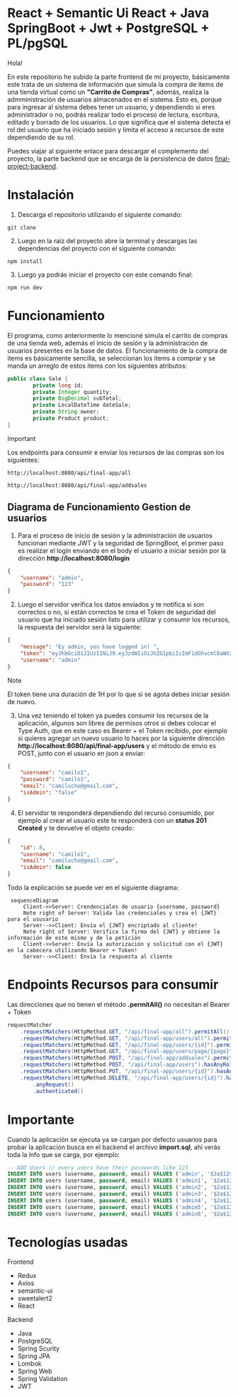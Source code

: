 # React + Semantic Ui React + Java SpringBoot + Jwt + PostgreSQL + PL/pgSQL

Hola!

En este repositorio he subido la parte frontend de mi proyecto, básicamente este trata de un sistema de información que simula la compra de items de una tienda virtual como un **"Carrito de Compras"**, además, realiza la admministración de usuarios almacenados en el sistema. Esto es, porque para ingresar al sistema debes tener un usuario, y dependiendo si eres administrador o no, podrás realizar todo el proceso de lectura, escritura, editado y borrado de los usuarios. Lo que significa que el sistema detecta el rol del usuario que ha iniciado sesión y limita el acceso a recursos de este dependiendo de su rol.

Puedes viajar al siguiente enlace para descargar el complemento del proyecto, la parte backend que se encarga de la persistencia de datos  [final-project-backend](https://github.com/Mr-Machine98/final-project-backend).

# Instalación

1. Descarga el repositorio utilizando el siguiente comando:
```git 
git clone 
```
2. Luego en la raíz del proyecto abre la terminal y descargas las dependencias del proyecto con el siguiente comando:
```npm
npm install
```
3. Luego ya podrás iniciar el proyecto con este comando final:
```npm
npm run dev
```

# Funcionamiento

El programa, como anteriormente lo mencioné simula el carrito de compras de una tienda web, además el inicio de sesión y la administración de usuarios presentes en la base de datos.
El funcionamiento de la compra de items es básicamente sencilla, se seleccionan los items a comprar y se manda un arreglo de estos items con los siguientes atributos:
```Java 
public class Sale {
    	private long id;
    	private Integer quantity;
    	private BigDecimal subTotal;
    	private LocalDateTime dateSale;
    	private String owner;
    	private Product product;
}
```



> [!IMPORTANT]
> Los endpoints para consumir e enviar los recursos de las compras son los siguientes:

```
http://localhost:8080/api/final-app/all

http://localhost:8080/api/final-app/addsales
```



## Diagrama de Funcionamiento Gestion de usuarios

1. Para el proceso de inicio de sesión y la administración de usuarios funcionan mediante JWT y la seguridad de SpringBoot, el primer paso es realizar el login enviando en el body el usuario a iniciar sesión por la dirección **http://localhost:8080/login**
```JSON
{
    "username": "admin",
    "password": "123"
}

```
2. Luego el servidor verifica los datos enviados y te notifica si son correctos o no, si están correctos te crea el Token de seguridad del usuario que ha iniciado sesión listo para utilizar y consumir los recursos, la respuesta del servidor será la siguiente:
```JSON
{
    "message": "Ey admin, you have logged in! ",
    "token": "eyJhbGciOiJIUzI1NiJ9.eyJzdWIiOiJhZG1pbiIsImF1dGhvcml0aWVzIjoiW3tcImF1dGhvcml0eVwiOlwiUk9MRV9BRE1JTlwifSx7XCJhdXRob3JpdHlcIjpcIlJPTEVfVVNFUlwifV0iLCJpc0FkbWluIjp0cnVlLCJ1c2VybmFtZSI6ImFkbWluIiwiaWF0IjoxNzIyNzg3MzA4LCJleHAiOjE3MjI3OTA5MDh9.UjovuY69LidXjJR6_doQudHS8jldipzVjhPjmlW_At8",
    "username": "admin"
}
```
> [!NOTE]
> El token tiene una duración de 1H por lo que si se agota debes iniciar sesión de nuevo.

3. Una vez teniendo el token ya puedes consumir los recursos de la aplicación, algunos son libres de permisos otros si debes colocar el Type Auth, que en este caso es Bearer + el Token recibido, por ejemplo si quieres agregar un nuevo usuario lo haces por la siguiente dirección **http://localhost:8080/api/final-app/users** y el método de envio es POST, junto con el usuario en json a enviar:
```json
{
    "username": "camilo1",
    "password": "camilo1",
    "email": "camilucho@gmail.com",
    "isAdmin": "false"
}
``` 
4. El servidor te responderá dependiendo del recurso consumido, por ejemplo al crear el usuario este te responderá con un **status 201 Created** y te devuelve el objeto creado:

```json
{
    "id": 8,
    "username": "camilo1",
    "email": "camilucho@gmail.com",
    "isAdmin": false
}
```
Todo la explicación se puede ver en el siguiente diagrama:
 ```mermaid
  sequenceDiagram
      Client->>Server: Crendenciales de usuario {username, password}
      Note right of Server: Valida las credenciales y crea el {JWT} para el ususario 
      Server-->>Client: Envía el {JWT} encriptado al cliente!
      Note right of Server: Verifica la firma del {JWT} y obtiene la información de este mismo y de la petición
      Client->>Server: Envía la autorización y solicitud con el {JWT} en la cabecera utilizando Bearer + Token!
      Server-->>Client: Envía la respuesta al cliente
  ```
# Endpoints Recursos para consumir
Las direcciones que no tienen el método **.permitAll()** no necesitan el Bearer + Token
```java
requestMatcher
	.requestMatchers(HttpMethod.GET, "/api/final-app/all").permitAll()
	.requestMatchers(HttpMethod.GET, "/api/final-app/users/all").permitAll()
	.requestMatchers(HttpMethod.GET, "/api/final-app/users/{id}").permitAll()
	.requestMatchers(HttpMethod.GET, "/api/final-app/users/page/{page}").permitAll()
	.requestMatchers(HttpMethod.POST, "/api/final-app/addsales").permitAll()
	.requestMatchers(HttpMethod.POST, "/api/final-app/users").hasAnyRole("ADMIN")				
	.requestMatchers(HttpMethod.PUT, "/api/final-app/users/{id}").hasAnyRole("ADMIN")				
	.requestMatchers(HttpMethod.DELETE, "/api/final-app/users/{id}").hasAnyRole("ADMIN")				
		.anyRequest()
		.authenticated()
```


# Importante
Cuando la aplicación se ejecuta ya se cargan por defecto usuarios para probar la aplicación busca en el backend el archivo **import.sql**, ahí verás toda la info que se carga, por ejemplo:
```SQL
-- ADD Users // every users have their passwords like 123
INSERT INTO users (username, password, email) VALUES ('admin', '$2a$12$rNBkM/7TWErVjxmsEVE5ZO02KCO59OnIhwzr/j1jD0re3rxGilowW', 'mr.machineman98@gmail.com');
INSERT INTO users (username, password, email) VALUES ('admin1', '$2a$12$rNBkM/7TWErVjxmsEVE5ZO02KCO59OnIhwzr/j1jD0re3rxGilowW', 'admin1@gmail.com');
INSERT INTO users (username, password, email) VALUES ('admin2', '$2a$12$rNBkM/7TWErVjxmsEVE5ZO02KCO59OnIhwzr/j1jD0re3rxGilowW', 'admin2@gmail.com');
INSERT INTO users (username, password, email) VALUES ('admin3', '$2a$12$rNBkM/7TWErVjxmsEVE5ZO02KCO59OnIhwzr/j1jD0re3rxGilowW', 'admin3@gmail.com');
INSERT INTO users (username, password, email) VALUES ('admin4', '$2a$12$rNBkM/7TWErVjxmsEVE5ZO02KCO59OnIhwzr/j1jD0re3rxGilowW', 'admin4@gmail.com');
INSERT INTO users (username, password, email) VALUES ('admim5', '$2a$12$rNBkM/7TWErVjxmsEVE5ZO02KCO59OnIhwzr/j1jD0re3rxGilowW', 'admin5@gmail.com');
INSERT INTO users (username, password, email) VALUES ('admin6', '$2a$12$rNBkM/7TWErVjxmsEVE5ZO02KCO59OnIhwzr/j1jD0re3rxGilowW', 'admin6@gmail.com');
```
# Tecnologías usadas
Frontend
- Redux
- Axios
- semantic-ui
- sweetalert2
- React

  
Backend
- Java
- PostgreSQL
- Spring Scurity
- Spring JPA
- Lombok
- Spring Web
- Spring Validation
- JWT
